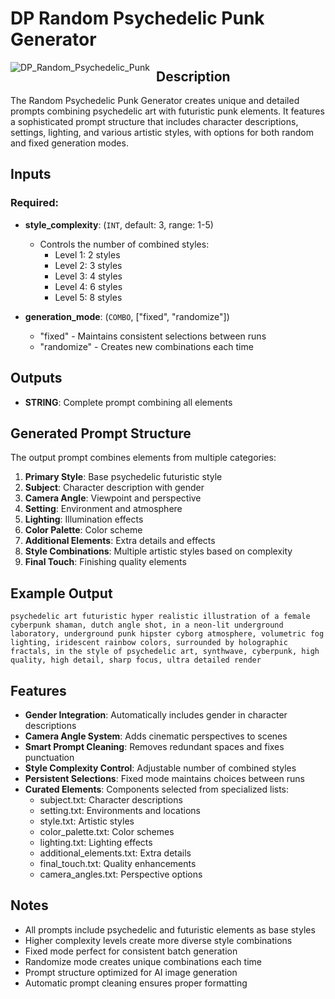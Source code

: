 # DP Random Psychedelic Punk Generator

<img src="https://github.com/user-attachments/assets/random_psychedelic_punk.png" alt="DP_Random_Psychedelic_Punk" style="float: left; margin-right: 10px;"/>

## Description

The Random Psychedelic Punk Generator creates unique and detailed prompts combining psychedelic art with futuristic punk elements. It features a sophisticated prompt structure that includes character descriptions, settings, lighting, and various artistic styles, with options for both random and fixed generation modes.

## Inputs

### Required:
- **style_complexity**: (`INT`, default: 3, range: 1-5)
  - Controls the number of combined styles:
    - Level 1: 2 styles
    - Level 2: 3 styles
    - Level 3: 4 styles
    - Level 4: 6 styles
    - Level 5: 8 styles

- **generation_mode**: (`COMBO`, ["fixed", "randomize"])
  - "fixed" - Maintains consistent selections between runs
  - "randomize" - Creates new combinations each time

## Outputs

- **STRING**: Complete prompt combining all elements

## Generated Prompt Structure

The output prompt combines elements from multiple categories:
1. **Primary Style**: Base psychedelic futuristic style
2. **Subject**: Character description with gender
3. **Camera Angle**: Viewpoint and perspective
4. **Setting**: Environment and atmosphere
5. **Lighting**: Illumination effects
6. **Color Palette**: Color scheme
7. **Additional Elements**: Extra details and effects
8. **Style Combinations**: Multiple artistic styles based on complexity
9. **Final Touch**: Finishing quality elements

## Example Output
```
psychedelic art futuristic hyper realistic illustration of a female cyberpunk shaman, dutch angle shot, in a neon-lit underground laboratory, underground punk hipster cyborg atmosphere, volumetric fog lighting, iridescent rainbow colors, surrounded by holographic fractals, in the style of psychedelic art, synthwave, cyberpunk, high quality, high detail, sharp focus, ultra detailed render
```

## Features

- **Gender Integration**: Automatically includes gender in character descriptions
- **Camera Angle System**: Adds cinematic perspectives to scenes
- **Smart Prompt Cleaning**: Removes redundant spaces and fixes punctuation
- **Style Complexity Control**: Adjustable number of combined styles
- **Persistent Selections**: Fixed mode maintains choices between runs
- **Curated Elements**: Components selected from specialized lists:
  - subject.txt: Character descriptions
  - setting.txt: Environments and locations
  - style.txt: Artistic styles
  - color_palette.txt: Color schemes
  - lighting.txt: Lighting effects
  - additional_elements.txt: Extra details
  - final_touch.txt: Quality enhancements
  - camera_angles.txt: Perspective options

## Notes

- All prompts include psychedelic and futuristic elements as base styles
- Higher complexity levels create more diverse style combinations
- Fixed mode perfect for consistent batch generation
- Randomize mode creates unique combinations each time
- Prompt structure optimized for AI image generation
- Automatic prompt cleaning ensures proper formatting
